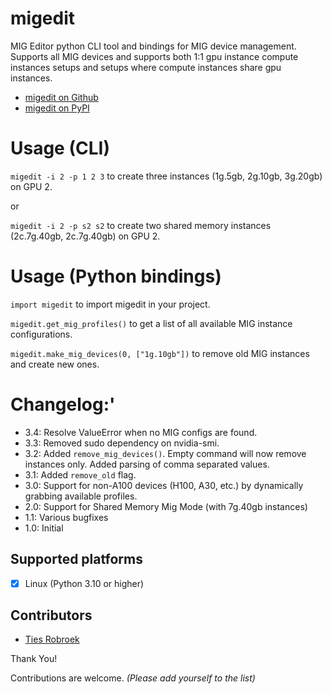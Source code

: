 # migedit
MIG Editor python CLI tool and bindings for MIG device management.
Supports all MIG devices and supports both 1:1 gpu instance compute instances setups and setups where compute instances share gpu instances.

- [migedit on Github](https://github.com/Resource-Aware-Data-Systems-RAD/migedit)
- [migedit on PyPI](https://pypi.org/project/migedit/)

# Usage (CLI)

`migedit -i 2 -p 1 2 3`
to create three instances (1g.5gb, 2g.10gb, 3g.20gb) on GPU 2.

or

`migedit -i 2 -p s2 s2`
to create two shared memory instances (2c.7g.40gb, 2c.7g.40gb) on GPU 2.

# Usage (Python bindings)

`import migedit`
to import migedit in your project.

`migedit.get_mig_profiles()`
to get a list of all available MIG instance configurations.

`migedit.make_mig_devices(0, ["1g.10gb"])`
to remove old MIG instances and create new ones.

# Changelog:'
- 3.4: Resolve ValueError when no MIG configs are found.
- 3.3: Removed sudo dependency on nvidia-smi.
- 3.2: Added `remove_mig_devices()`. Empty command will now remove instances only. Added parsing of comma separated values.
- 3.1: Added `remove_old` flag.
- 3.0: Support for non-A100 devices (H100, A30, etc.) by dynamically grabbing available profiles.
- 2.0: Support for Shared Memory Mig Mode (with 7g.40gb instances)
- 1.1: Various bugfixes
- 1.0: Initial

## Supported platforms

- [x] Linux (Python 3.10 or higher)

## Contributors

- [Ties Robroek](https://github.com/sipondo)

Thank You!

Contributions are welcome. _(Please add yourself to the list)_
